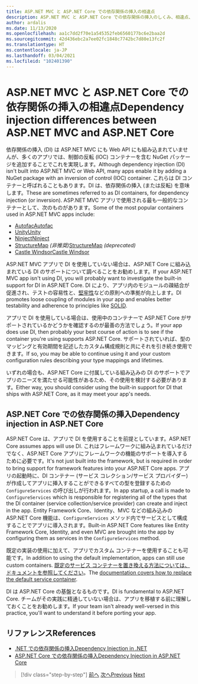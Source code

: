 ```yaml
---
title: ASP.NET MVC と ASP.NET Core での依存関係の挿入の相違点
description: ASP.NET MVC と ASP.NET Core での依存関係の挿入のしくみ、相違点、ASP.NET MVC から ASP.NET Core への移行方法について説明します。
author: ardalis
ms.date: 11/13/2020
ms.openlocfilehash: aa1c7dd2f70e1a545352feb6560177bc6e2baa2d
ms.sourcegitcommit: 42d436ebc2a7ee02fc1848c7742bc7d80e13fc2f
ms.translationtype: HT
ms.contentlocale: ja-JP
ms.lasthandoff: 03/04/2021
ms.locfileid: "102401390"
---
```

# <a name="dependency-injection-differences-between-aspnet-mvc-and-aspnet-core"></a><span data-ttu-id="aa563-103">ASP.NET MVC と ASP.NET Core での依存関係の挿入の相違点</span><span class="sxs-lookup"><span data-stu-id="aa563-103">Dependency injection differences between ASP.NET MVC and ASP.NET Core</span></span>

<span data-ttu-id="aa563-104">依存関係の挿入 (DI) は ASP.NET MVC にも Web API にも組み込まれていませんが、多くのアプリでは、制御の反転 (IOC) コンテナーを含む NuGet パッケージを追加することでこれを実現します。</span><span class="sxs-lookup"><span data-stu-id="aa563-104">Although dependency injection (DI) isn't built into ASP.NET MVC or Web API, many apps enable it by adding a NuGet package with an inversion of control (IOC) container.</span></span> <span data-ttu-id="aa563-105">これらは DI コンテナーと呼ばれることもあります。DI は、依存関係の挿入 (または反転) を意味します。</span><span class="sxs-lookup"><span data-stu-id="aa563-105">These are sometimes referred to as DI containers, for dependency injection (or inversion).</span></span> <span data-ttu-id="aa563-106">ASP.NET MVC アプリで使用される最も一般的なコンテナーとして、次のものがあります。</span><span class="sxs-lookup"><span data-stu-id="aa563-106">Some of the most popular containers used in ASP.NET MVC apps include:</span></span>

- [<span data-ttu-id="aa563-107">Autofac</span><span class="sxs-lookup"><span data-stu-id="aa563-107">Autofac</span></span>](https://www.autofac.org/)
- [<span data-ttu-id="aa563-108">Unity</span><span class="sxs-lookup"><span data-stu-id="aa563-108">Unity</span></span>](https://unitycontainer.github.io/)
- [<span data-ttu-id="aa563-109">Ninject</span><span class="sxs-lookup"><span data-stu-id="aa563-109">Ninject</span></span>](http://www.ninject.org/)
- <span data-ttu-id="aa563-110">[StructureMap](http://structuremap.github.io/) *(非推奨)*</span><span class="sxs-lookup"><span data-stu-id="aa563-110">[StructureMap](http://structuremap.github.io/) *(deprecated)*</span></span>
- [<span data-ttu-id="aa563-111">Castle Windsor</span><span class="sxs-lookup"><span data-stu-id="aa563-111">Castle Windsor</span></span>](http://www.castleproject.org/projects/windsor/)

<span data-ttu-id="aa563-112">ASP.NET MVC アプリで DI を使用していない場合は、ASP.NET Core に組み込まれている DI のサポートについて調べることをお勧めします。</span><span class="sxs-lookup"><span data-stu-id="aa563-112">If your ASP.NET MVC app isn't using DI, you will probably want to investigate the built-in support for DI in ASP.NET Core.</span></span> <span data-ttu-id="aa563-113">DI により、アプリ内のモジュールの疎結合が促進され、テストの容易性と、[堅牢性](https://www.weeklydevtips.com/episodes/047)などの原則への準拠が向上します。</span><span class="sxs-lookup"><span data-stu-id="aa563-113">DI promotes loose coupling of modules in your app and enables better testability and adherence to principles like [SOLID](https://www.weeklydevtips.com/episodes/047).</span></span>

<span data-ttu-id="aa563-114">アプリで DI を使用している場合は、使用中のコンテナーで ASP.NET Core がサポートされているかどうかを確認するのが最善の方法でしょう。</span><span class="sxs-lookup"><span data-stu-id="aa563-114">If your app does use DI, then probably your best course of action is to see if the container you're using supports ASP.NET Core.</span></span> <span data-ttu-id="aa563-115">サポートされていれば、型のマッピングと有効期間を記述したカスタム構成規則と共にそれを引き続き使用できます。</span><span class="sxs-lookup"><span data-stu-id="aa563-115">If so, you may be able to continue using it and your custom configuration rules describing your type mappings and lifetimes.</span></span>

<span data-ttu-id="aa563-116">いずれの場合も、ASP.NET Core に付属している組み込みの DI のサポートでアプリのニーズを満たせる可能性があるため、その使用を検討する必要があります。</span><span class="sxs-lookup"><span data-stu-id="aa563-116">Either way, you should consider using the built-in support for DI that ships with ASP.NET Core, as it may meet your app's needs.</span></span>

## <a name="dependency-injection-in-aspnet-core"></a><span data-ttu-id="aa563-117">ASP.NET Core での依存関係の挿入</span><span class="sxs-lookup"><span data-stu-id="aa563-117">Dependency injection in ASP.NET Core</span></span>

<span data-ttu-id="aa563-118">ASP.NET Core は、アプリで DI を使用することを前提としています。</span><span class="sxs-lookup"><span data-stu-id="aa563-118">ASP.NET Core assumes apps will use DI.</span></span> <span data-ttu-id="aa563-119">これはフレームワークに組み込まれているだけでなく、ASP.NET Core アプリにフレームワークの機能のサポートを導入するために必要です。</span><span class="sxs-lookup"><span data-stu-id="aa563-119">It's not just built into the framework, but is required in order to bring support for framework features into your ASP.NET Core apps.</span></span> <span data-ttu-id="aa563-120">アプリの起動時に、DI コンテナー (サービス コレクション/サービス プロバイダー) が作成してアプリに挿入することができるすべての型を登録するための `ConfigureServices` の呼び出しが行われます。</span><span class="sxs-lookup"><span data-stu-id="aa563-120">In app startup, a call is made to `ConfigureServices` which is responsible for registering all of the types that the DI container (service collection/service provider) can create and inject in the app.</span></span> <span data-ttu-id="aa563-121">Entity Framework Core、Identity、MVC などの組み込みの ASP.NET Core 機能は、`ConfigureServices` メソッド内でサービスとして構成することでアプリに導入されます。</span><span class="sxs-lookup"><span data-stu-id="aa563-121">Built-in ASP.NET Core features like Entity Framework Core, Identity, and even MVC are brought into the app by configuring them as services in the `ConfigureServices` method.</span></span>

<span data-ttu-id="aa563-122">既定の実装の使用に加えて、アプリでカスタム コンテナーを使用することも可能です。</span><span class="sxs-lookup"><span data-stu-id="aa563-122">In addition to using the default implementation, apps can still use custom containers.</span></span> <span data-ttu-id="aa563-123">[既定のサービス コンテナーを置き換える方法については、ドキュメントを参照してください](../../core/extensions/dependency-injection-guidelines.md#default-service-container-replacement)。</span><span class="sxs-lookup"><span data-stu-id="aa563-123">The [documentation covers how to replace the default service container](../../core/extensions/dependency-injection-guidelines.md#default-service-container-replacement).</span></span>

<span data-ttu-id="aa563-124">DI は ASP.NET Core の基盤となるものです。</span><span class="sxs-lookup"><span data-stu-id="aa563-124">DI is fundamental to ASP.NET Core.</span></span> <span data-ttu-id="aa563-125">チームがその実践に精通していない場合は、アプリを移植する前に理解しておくことをお勧めします。</span><span class="sxs-lookup"><span data-stu-id="aa563-125">If your team isn't already well-versed in this practice, you'll want to understand it before porting your app.</span></span>

## <a name="references"></a><span data-ttu-id="aa563-126">リファレンス</span><span class="sxs-lookup"><span data-stu-id="aa563-126">References</span></span>

- [<span data-ttu-id="aa563-127">.NET での依存関係の挿入</span><span class="sxs-lookup"><span data-stu-id="aa563-127">Dependency Injection in .NET</span></span>](../../core/extensions/dependency-injection.md)
- [<span data-ttu-id="aa563-128">ASP.NET Core での依存関係の挿入</span><span class="sxs-lookup"><span data-stu-id="aa563-128">Dependency Injection in ASP.NET Core</span></span>](/aspnet/core/fundamentals/dependency-injection)

>[!div class="step-by-step"]
><span data-ttu-id="aa563-129">[前へ](serving-static-files.md)
>[次へ](middleware-modules-handlers.md)</span><span class="sxs-lookup"><span data-stu-id="aa563-129">[Previous](serving-static-files.md)
[Next](middleware-modules-handlers.md)</span></span>
